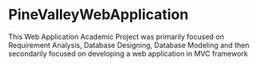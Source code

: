 # PineValleyWebApplication
This Web Application Academic Project was primarily focused on Requirement Analysis, Database Designing, Database Modeling and then secondarily focused on developing a web application in MVC framework
